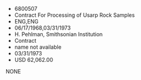 * 6800507
* Contract For Processing of Usarp Rock Samples
* ENG,ENG
* 06/17/1968,03/31/1973
* H. Pehlman, Smithsonian Institution
* Contract
*   name not available
* 03/31/1973
* USD 62,062.00

NONE